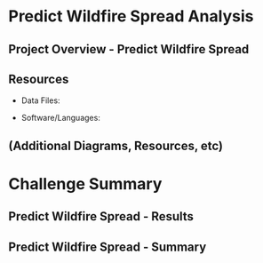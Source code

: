 # Predict Wildfire Spread Analysis

## Project Overview - Predict Wildfire Spread 

## Resources
-  Data Files:

-  Software/Languages:  

## (Additional Diagrams, Resources, etc)

# Challenge Summary

## Predict Wildfire Spread  - Results


## Predict Wildfire Spread  - Summary